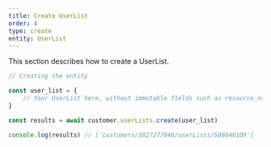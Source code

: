 ```yaml
---
title: Create UserList
order: 4
type: create
entity: UserList
---
```


This section describes how to create a UserList.

```javascript
// Creating the entity

const user_list = {
    // Your UserList here, without immutable fields such as resource_name
}

const results = await customer.userLists.create(user_list)

console.log(results) // ['customers/3827277046/userLists/508846109']
```
